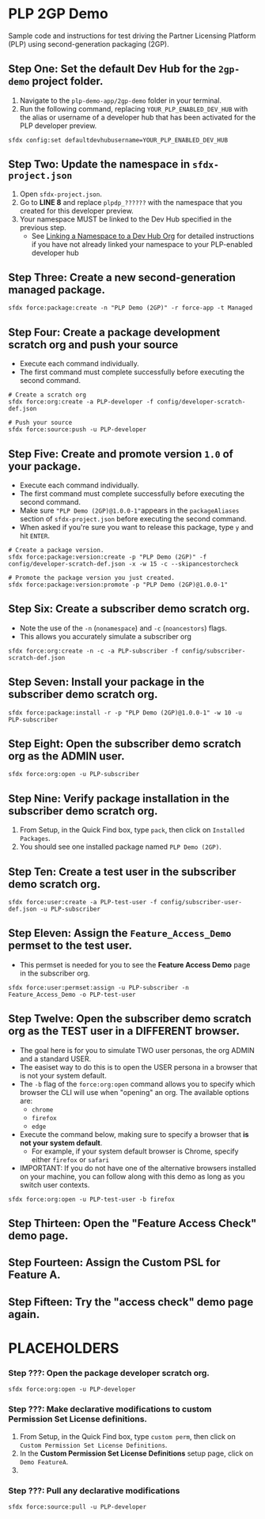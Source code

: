 # PLP 2GP Demo
Sample code and instructions for test driving the Partner Licensing Platform (PLP) using second-generation packaging (2GP).

## Step One: Set the default Dev Hub for the `2gp-demo` project folder.
1. Navigate to the `plp-demo-app/2gp-demo` folder in your terminal.
2. Run the following command, replacing `YOUR_PLP_ENABLED_DEV_HUB` with the alias or username of a developer hub that has been activated for the PLP developer preview.
```
sfdx config:set defaultdevhubusername=YOUR_PLP_ENABLED_DEV_HUB 
```

## Step Two: Update the namespace in `sfdx-project.json`
1. Open `sfdx-project.json`.
2. Go to **LINE 8** and replace `plpdp_??????` with the namespace that you created for this developer preview.
3. Your namespace MUST be linked to the Dev Hub specified in the previous step. 
    * See [Linking a Namespace to a Dev Hub Org](https://developer.salesforce.com/docs/atlas.en-us.sfdx_dev.meta/sfdx_dev/sfdx_dev_reg_namespace.htm) for detailed instructions if you have not already linked your namespace to your PLP-enabled developer hub

## Step Three: Create a new second-generation managed package.
```
sfdx force:package:create -n "PLP Demo (2GP)" -r force-app -t Managed
```

## Step Four: Create a package development scratch org and push your source
* Execute each command individually.
* The first command must complete successfully before executing the second command.
```
# Create a scratch org
sfdx force:org:create -a PLP-developer -f config/developer-scratch-def.json

# Push your source
sfdx force:source:push -u PLP-developer
```

## Step Five: Create and promote version `1.0` of your package.
* Execute each command individually.
* The first command must complete successfully before executing the second command.
* Make sure `"PLP Demo (2GP)@1.0.0-1"`appears in the `packageAliases` section of `sfdx-project.json` before executing the second command.
* When asked if you're sure you want to release this package, type `y` and hit `ENTER`.
```
# Create a package version.
sfdx force:package:version:create -p "PLP Demo (2GP)" -f config/developer-scratch-def.json -x -w 15 -c --skipancestorcheck

# Promote the package version you just created.
sfdx force:package:version:promote -p "PLP Demo (2GP)@1.0.0-1"
```

## Step Six: Create a subscriber demo scratch org.
* Note the use of the `-n` (`nonamespace`) and `-c` (`noancestors`) flags.
* This allows you accurately simulate a subscriber org
```
sfdx force:org:create -n -c -a PLP-subscriber -f config/subscriber-scratch-def.json
```

## Step Seven: Install your package in the subscriber demo scratch org.
```
sfdx force:package:install -r -p "PLP Demo (2GP)@1.0.0-1" -w 10 -u PLP-subscriber
```

## Step Eight: Open the subscriber demo scratch org as the ADMIN user.
```
sfdx force:org:open -u PLP-subscriber
```

## Step Nine: Verify package installation in the subscriber demo scratch org.
1. From Setup, in the Quick Find box, type `pack`, then click on `Installed Packages`.
2. You should see one installed package named `PLP Demo (2GP)`.

## Step Ten: Create a test user in the subscriber demo scratch org.
```
sfdx force:user:create -a PLP-test-user -f config/subscriber-user-def.json -u PLP-subscriber
```

## Step Eleven: Assign the `Feature_Access_Demo` permset to the test user.
* This permset is needed for you to see the **Feature Access Demo** page in the subscriber org.
```
sfdx force:user:permset:assign -u PLP-subscriber -n Feature_Access_Demo -o PLP-test-user
```

## Step Twelve: Open the subscriber demo scratch org as the TEST user in a DIFFERENT browser.
* The goal here is for you to simulate TWO user personas, the org ADMIN and a standard USER. 
* The easiset way to do this is to open the USER persona in a browser that is not your system default.
* The `-b` flag of the `force:org:open` command allows you to specify which browser the CLI will use when "opening" an org.  The available options are:
    * `chrome`
    * `firefox`
    * `edge`
* Execute the command below, making sure to specify a browser that **is not your system default**.
    * For example, if your system default browser is Chrome, specify either `firefox` or `safari` 
* IMPORTANT: If you do not have one of the alternative browsers installed on your machine, you can follow along with this demo as long as you switch user contexts.
```
sfdx force:org:open -u PLP-test-user -b firefox
```

## Step Thirteen: Open the "Feature Access Check" demo page.


## Step Fourteen: Assign the Custom PSL for Feature A.


## Step Fifteen: Try the "access check" demo page again.







# PLACEHOLDERS


### Step ???: Open the package developer scratch org.
```
sfdx force:org:open -u PLP-developer
```

### Step ???: Make declarative modifications to custom Permission Set License definitions.
1. From Setup, in the Quick Find box, type `custom perm`, then click on `Custom Permission Set License Definitions`.
2. In the **Custom Permission Set License Definitions** setup page, click on `Demo FeatureA`.
3. 


### Step ???: Pull any declarative modifications
```
sfdx force:source:pull -u PLP-developer
```
